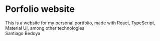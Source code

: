 # Porfolio website

This is a website for my personal portfolio, made with React, TypeScript, Material UI, among other technologies  
Santiago Bedoya